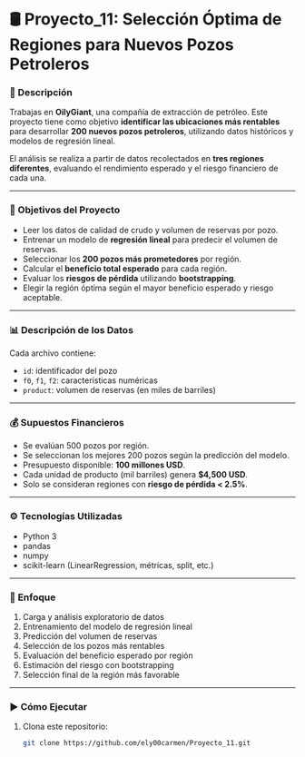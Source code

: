 # 🛢️ Proyecto_11: Selección Óptima de Regiones para Nuevos Pozos Petroleros

### 📌 Descripción

Trabajas en **OilyGiant**, una compañía de extracción de petróleo. Este proyecto tiene como objetivo **identificar las ubicaciones más rentables** para desarrollar **200 nuevos pozos petroleros**, utilizando datos históricos y modelos de regresión lineal.

El análisis se realiza a partir de datos recolectados en **tres regiones diferentes**, evaluando el rendimiento esperado y el riesgo financiero de cada una.

---

### 🎯 Objetivos del Proyecto

- Leer los datos de calidad de crudo y volumen de reservas por pozo.
- Entrenar un modelo de **regresión lineal** para predecir el volumen de reservas.
- Seleccionar los **200 pozos más prometedores** por región.
- Calcular el **beneficio total esperado** para cada región.
- Evaluar los **riesgos de pérdida** utilizando **bootstrapping**.
- Elegir la región óptima según el mayor beneficio esperado y riesgo aceptable.

---

### 📊 Descripción de los Datos

Cada archivo contiene:

- `id`: identificador del pozo
- `f0`, `f1`, `f2`: características numéricas
- `product`: volumen de reservas (en miles de barriles)

---

### 💰 Supuestos Financieros

- Se evalúan 500 pozos por región.
- Se seleccionan los mejores 200 pozos según la predicción del modelo.
- Presupuesto disponible: **100 millones USD**.
- Cada unidad de producto (mil barriles) genera **$4,500 USD**.
- Solo se consideran regiones con **riesgo de pérdida < 2.5%**.

---

### ⚙️ Tecnologías Utilizadas

- Python 3
- pandas
- numpy
- scikit-learn (LinearRegression, métricas, split, etc.)

---

### 🧪 Enfoque

1. Carga y análisis exploratorio de datos
2. Entrenamiento del modelo de regresión lineal
3. Predicción del volumen de reservas
4. Selección de los pozos más rentables
5. Evaluación del beneficio esperado por región
6. Estimación del riesgo con bootstrapping
7. Selección final de la región más favorable

---

### ▶️ Cómo Ejecutar

1. Clona este repositorio:
   ```bash
   git clone https://github.com/ely00carmen/Proyecto_11.git
